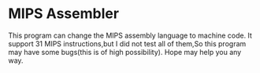 # MIPS Assembler
This program can change the MIPS assembly language to machine code.
It support 31 MIPS instructions,but I did not test all of them,So this program may have some bugs(this is of high possibility).
Hope may help you any way.
